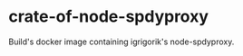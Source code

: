 crate-of-node-spdyproxy
=======================

Build's docker image containing igrigorik's node-spdyproxy.
